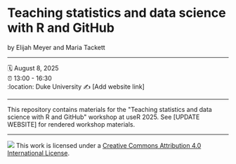 # Teaching statistics and data science with R and GitHub

by Elijah Meyer and Maria Tackett

------------------------------------------------------------------------

:spiral_calendar: August 8, 2025\
:alarm_clock: 13:00 - 16:30\
:location: Duke University
:writing_hand: \[Add website link\]

------------------------------------------------------------------------

This repository contains materials for the "Teaching statistics and data science with R and GitHub" workshop at useR 2025. See \[UPDATE WEBSITE\] for rendered workshop materials.

------------------------------------------------------------------------

![](https://i.creativecommons.org/l/by/4.0/88x31.png) This work is licensed under a [Creative Commons Attribution 4.0 International License](https://creativecommons.org/licenses/by/4.0/).
